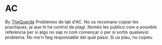 # AC
By [TheQuerde](https://github.com/TheQuerde/)
Problemes de lab d'AC.
No us recomano copiar les practiques, ja que hi ha control de plagi. Només les publico com a possible referència per si algú no sap ni com començar o per si sortís qualsevol problema.
No me'n faig responsable del qual passi.
Si us plau, no copieu
